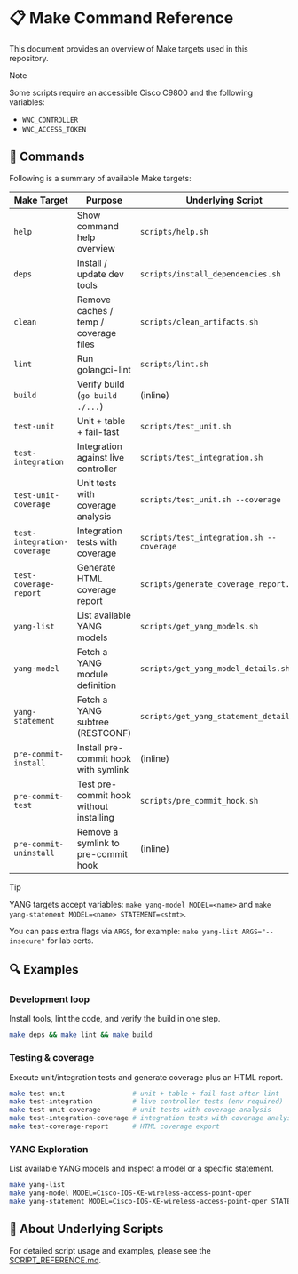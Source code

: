 # 📋 Make Command Reference

This document provides an overview of Make targets used in this repository.

> [!NOTE]
> Some scripts require an accessible Cisco C9800 and the following variables:
>
> - `WNC_CONTROLLER`
> - `WNC_ACCESS_TOKEN`

## 🧰 Commands

Following is a summary of available Make targets:

| Make Target                 | Purpose                                 | Underlying Script                        |
| --------------------------- | --------------------------------------- | ---------------------------------------- |
| `help`                      | Show command help overview              | `scripts/help.sh`                        |
| `deps`                      | Install / update dev tools              | `scripts/install_dependencies.sh`        |
| `clean`                     | Remove caches / temp / coverage files   | `scripts/clean_artifacts.sh`             |
| `lint`                      | Run golangci-lint                       | `scripts/lint.sh`                        |
| `build`                     | Verify build (`go build ./...`)         | (inline)                                 |
| `test-unit`                 | Unit + table + fail-fast                | `scripts/test_unit.sh`                   |
| `test-integration`          | Integration against live controller     | `scripts/test_integration.sh`            |
| `test-unit-coverage`        | Unit tests with coverage analysis       | `scripts/test_unit.sh --coverage`        |
| `test-integration-coverage` | Integration tests with coverage         | `scripts/test_integration.sh --coverage` |
| `test-coverage-report`      | Generate HTML coverage report           | `scripts/generate_coverage_report.sh`    |
| `yang-list`                 | List available YANG models              | `scripts/get_yang_models.sh`             |
| `yang-model`                | Fetch a YANG module definition          | `scripts/get_yang_model_details.sh`      |
| `yang-statement`            | Fetch a YANG subtree (RESTCONF)         | `scripts/get_yang_statement_details.sh`  |
| `pre-commit-install`        | Install pre-commit hook with symlink    | (inline)                                 |
| `pre-commit-test`           | Test pre-commit hook without installing | `scripts/pre_commit_hook.sh`             |
| `pre-commit-uninstall`      | Remove a symlink to pre-commit hook     | (inline)                                 |

> [!TIP]
> YANG targets accept variables: `make yang-model MODEL=<name>` and `make yang-statement MODEL=<name> STATEMENT=<stmt>`.
>
> You can pass extra flags via `ARGS`, for example: `make yang-list ARGS="--insecure"` for lab certs.

## 🔍 Examples

### Development loop

Install tools, lint the code, and verify the build in one step.

```bash
make deps && make lint && make build
```

### Testing & coverage

Execute unit/integration tests and generate coverage plus an HTML report.

```bash
make test-unit                 # unit + table + fail-fast after lint
make test-integration          # live controller tests (env required)
make test-unit-coverage        # unit tests with coverage analysis
make test-integration-coverage # integration tests with coverage analysis
make test-coverage-report      # HTML coverage export
```

### YANG Exploration

List available YANG models and inspect a model or a specific statement.

```bash
make yang-list
make yang-model MODEL=Cisco-IOS-XE-wireless-access-point-oper
make yang-statement MODEL=Cisco-IOS-XE-wireless-access-point-oper STATEMENT=access-point-oper-data
```

## 📜 About Underlying Scripts

For detailed script usage and examples, please see the [SCRIPT_REFERENCE.md](./SCRIPT_REFERENCE.md).
